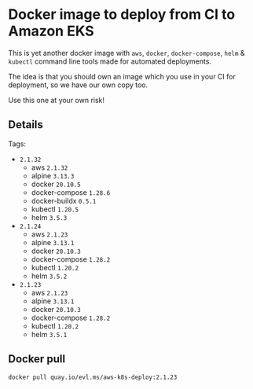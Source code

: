 # Docker image to deploy from CI to Amazon EKS

This is yet another docker image with `aws`, `docker`, `docker-compose`, `helm` & `kubectl` command line tools made for automated deployments.

The idea is that you should own an image which you use in your CI for deployment, so we have our own copy too.

Use this one at your own risk!

## Details

Tags:
  * `2.1.32`
    * aws `2.1.32`
	* alpine `3.13.3`
	* docker `20.10.5`
    * docker-compose `1.28.6`
	* docker-buildx `0.5.1`
	* kubectl `1.20.5`
	* helm `3.5.3`
  * `2.1.24`
    * aws `2.1.23`
	* alpine `3.13.1`
	* docker `20.10.3`
    * docker-compose `1.28.2`
	* kubectl `1.20.2`
	* helm `3.5.2`
  * `2.1.23`
    * aws `2.1.23`
	* alpine `3.13.1`
	* docker `20.10.3`
    * docker-compose `1.28.2`
	* kubectl `1.20.2`
	* helm `3.5.1`

## Docker pull

```shell
docker pull quay.io/evl.ms/aws-k8s-deploy:2.1.23
```
